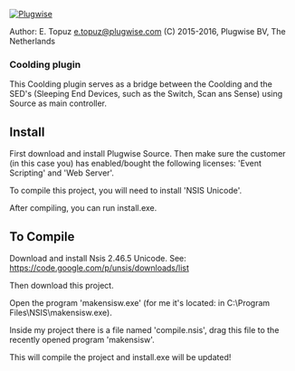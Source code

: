 [![Plugwise](https://www.plugwise.com/skin/frontend/base/default/images/plugwise-logo.png)](https://www.plugwise.com)

Author: E. Topuz <e.topuz@plugwise.com>
(C) 2015-2016, Plugwise BV, The Netherlands

### Coolding plugin

This Coolding plugin serves as a bridge between the Coolding and the SED's (Sleeping End Devices, such as the Switch, Scan ans Sense) using Source as main controller.

## Install

First download and install Plugwise Source. Then make sure the customer (in this case you) has enabled/bought the following licenses: 'Event Scripting' and 'Web Server'.

To compile this project, you will need to install 'NSIS Unicode'.

After compiling, you can run install.exe.

## To Compile

Download and install Nsis 2.46.5 Unicode. See: https://code.google.com/p/unsis/downloads/list

Then download this project.

Open the program 'makensisw.exe' (for me it's located: in C:\Program Files\NSIS\makensisw.exe).

Inside my project there is a file named 'compile.nsis', drag this file to the recently opened program 'makensisw'.

This will compile the project and install.exe will be updated!